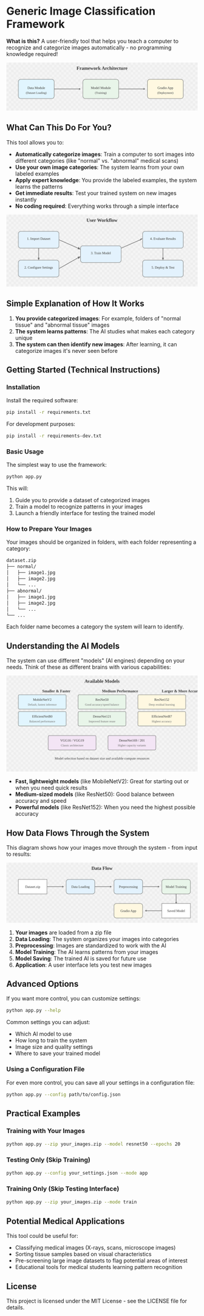 # Generic Image Classification Framework

**What is this?** A user-friendly tool that helps you teach a computer to recognize and categorize images automatically - no programming knowledge required!

![Framework Architecture](assets/images/architecture.svg)

## What Can This Do For You?

This tool allows you to:

- **Automatically categorize images**: Train a computer to sort images into different categories (like "normal" vs. "abnormal" medical scans)
- **Use your own image categories**: The system learns from your own labeled examples
- **Apply expert knowledge**: You provide the labeled examples, the system learns the patterns
- **Get immediate results**: Test your trained system on new images instantly
- **No coding required**: Everything works through a simple interface

![User Workflow](assets/images/workflow.svg)

## Simple Explanation of How It Works

1. **You provide categorized images**: For example, folders of "normal tissue" and "abnormal tissue" images
2. **The system learns patterns**: The AI studies what makes each category unique
3. **The system can then identify new images**: After learning, it can categorize images it's never seen before

## Getting Started (Technical Instructions)

### Installation

Install the required software:

```bash
pip install -r requirements.txt
```

For development purposes:

```bash
pip install -r requirements-dev.txt
```

### Basic Usage

The simplest way to use the framework:

```bash
python app.py
```

This will:
1. Guide you to provide a dataset of categorized images
2. Train a model to recognize patterns in your images
3. Launch a friendly interface for testing the trained model

### How to Prepare Your Images

Your images should be organized in folders, with each folder representing a category:

```
dataset.zip
├── normal/
│   ├── image1.jpg
│   ├── image2.jpg
│   └── ...
├── abnormal/
│   ├── image1.jpg
│   ├── image2.jpg
│   └── ...
└── ...
```

Each folder name becomes a category the system will learn to identify.

## Understanding the AI Models

The system can use different "models" (AI engines) depending on your needs. Think of these as different brains with various capabilities:

![Available Models](assets/images/models.svg)

- **Fast, lightweight models** (like MobileNetV2): Great for starting out or when you need quick results
- **Medium-sized models** (like ResNet50): Good balance between accuracy and speed
- **Powerful models** (like ResNet152): When you need the highest possible accuracy

## How Data Flows Through the System

This diagram shows how your images move through the system - from input to results:

![Data Flow](assets/images/dataflow.svg)

1. **Your images** are loaded from a zip file
2. **Data Loading**: The system organizes your images into categories
3. **Preprocessing**: Images are standardized to work with the AI
4. **Model Training**: The AI learns patterns from your images
5. **Model Saving**: The trained AI is saved for future use
6. **Application**: A user interface lets you test new images

## Advanced Options

If you want more control, you can customize settings:

```bash
python app.py --help
```

Common settings you can adjust:

- Which AI model to use
- How long to train the system
- Image size and quality settings
- Where to save your trained model

### Using a Configuration File

For even more control, you can save all your settings in a configuration file:

```bash
python app.py --config path/to/config.json
```

## Practical Examples

### Training with Your Images

```bash
python app.py --zip your_images.zip --model resnet50 --epochs 20
```

### Testing Only (Skip Training)

```bash
python app.py --config your_settings.json --mode app
```

### Training Only (Skip Testing Interface)

```bash
python app.py --zip your_images.zip --mode train
```

## Potential Medical Applications

This tool could be useful for:

- Classifying medical images (X-rays, scans, microscope images)
- Sorting tissue samples based on visual characteristics
- Pre-screening large image datasets to flag potential areas of interest
- Educational tools for medical students learning pattern recognition

## License

This project is licensed under the MIT License - see the LICENSE file for details.
